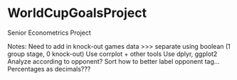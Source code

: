 # WorldCupGoalsProject
Senior Econometrics Project

Notes:
Need to add in knock-out games data >>> separate using boolean (1 group stage, 0 knock-out)
Use corrplot + other tools
Use dplyr, ggplot2
Analyze according to opponent? Sort how to better label opponent tag...
Percentages as decimals???